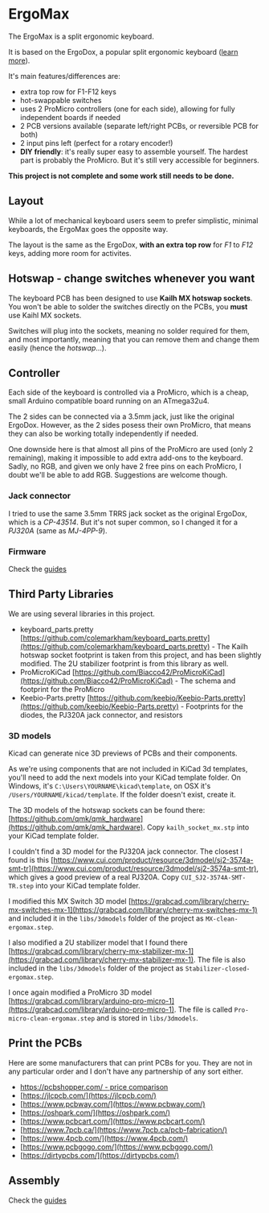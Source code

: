 # ErgoMax

The ErgoMax is a split ergonomic keyboard.

It is based on the ErgoDox, a popular split ergonomic keyboard ([learn more](https://www.ergodox.io/)). 

It's main features/differences are:

* extra top row for F1-F12 keys
* hot-swappable switches
* uses 2 ProMicro controllers (one for each side), allowing for fully independent boards if needed
* 2 PCB versions available (separate left/right PCBs, or reversible PCB for both)
* 2 input pins left (perfect for a rotary encoder!)
* **DIY friendly**: it's really super easy to assemble yourself. The hardest part is probably the ProMicro. But it's still very accessible for beginners.

**This project is not complete and some work still needs to be done.**

## Layout

While a lot of mechanical keyboard users seem to prefer simplistic, minimal keyboards, the ErgoMax goes the opposite way.

The layout is the same as the ErgoDox, **with an extra top row** for *F1* to *F12* keys, adding more room for activites.

## Hotswap - change switches whenever you want

The keyboard PCB has been designed to use **Kailh MX hotswap sockets**. You won't be able to solder the switches directly on the PCBs, you **must** use Kaihl MX sockets.

Switches will plug into the sockets, meaning no solder required for them, and most importantly, meaning that you can remove them and change them easily (hence the *hotswap*...).

## Controller

Each side of the keyboard is controlled via a ProMicro, which is a cheap, small Arduino compatible board running on an ATmega32u4.

The 2 sides can be connected via a 3.5mm jack, just like the original ErgoDox. However, as the 2 sides posess their own ProMicro, that means they can also be working totally independently if needed.

One downside here is that almost all pins of the ProMicro are used (only 2 remaining), making it impossible to add extra add-ons to the keyboard. Sadly, no RGB, and given we only have 2 free pins on each ProMicro, I doubt we'll be able to add RGB. Suggestions are welcome though.

### Jack connector

I tried to use the same 3.5mm TRRS jack socket as the original ErgoDox, which is a *CP-43514*. But it's not super common, so I changed it for a *PJ320A* (same as *MJ-4PP-9*).

### Firmware

Check the [guides](Guide/README.md)

## Third Party Libraries

We are using several libraries in this project.

* keyboard_parts.pretty [https://github.com/colemarkham/keyboard_parts.pretty](https://github.com/colemarkham/keyboard_parts.pretty) - The Kailh hotswap socket footprint is taken from this project, and has been slightly modified. The 2U stabilizer footprint is from this library as well.
* ProMicroKiCad [https://github.com/Biacco42/ProMicroKiCad](https://github.com/Biacco42/ProMicroKiCad) - The schema and footprint for the ProMicro
* Keebio-Parts.pretty [https://github.com/keebio/Keebio-Parts.pretty](https://github.com/keebio/Keebio-Parts.pretty) - Footprints for the diodes, the PJ320A jack connector, and resistors

### 3D models

Kicad can generate nice 3D previews of PCBs and their components.

As we're using components that are not included in KiCad 3d templates, you'll need to add the next models into your KiCad template folder. On Windows, it's `C:\Users\YOURNAME\kicad\template`, on OSX it's `/Users/YOURNAME/kicad/template`. If the folder doesn't exist, create it.

The 3D models of the hotswap sockets can be found there: [https://github.com/qmk/qmk_hardware](https://github.com/qmk/qmk_hardware). Copy `kailh_socket_mx.stp` into your KiCad template folder.

I couldn't find a 3D model for the PJ320A jack connector. The closest I found is this [https://www.cui.com/product/resource/3dmodel/sj2-3574a-smt-tr](https://www.cui.com/product/resource/3dmodel/sj2-3574a-smt-tr), which gives a good preview of a real PJ320A. Copy `CUI_SJ2-3574A-SMT-TR.step` into your KiCad template folder.

I modified this MX Switch 3D model [https://grabcad.com/library/cherry-mx-switches-mx-1](https://grabcad.com/library/cherry-mx-switches-mx-1) and included it in the `libs/3dmodels` folder of the project as `MX-clean-ergomax.step`. 

I also modified a 2U stabilizer model that I found there [https://grabcad.com/library/cherry-mx-stabilizer-mx-1](https://grabcad.com/library/cherry-mx-stabilizer-mx-1). The file is also included in the `libs/3dmodels` folder of the project as `Stabilizer-closed-ergomax.step`.

I once again modified a ProMicro 3D model [https://grabcad.com/library/arduino-pro-micro-1](https://grabcad.com/library/arduino-pro-micro-1). The file is called `Pro-micro-clean-ergomax.step` and is stored in `libs/3dmodels`.

## Print the PCBs

Here are some manufacturers that can print PCBs for you. They are not in any particular order and I don't have any partnership of any sort either.

* [https://pcbshopper.com/ - price comparison](https://pcbshopper.com/) 
* [https://jlcpcb.com/](https://jlcpcb.com/)
* [https://www.pcbway.com/](https://www.pcbway.com/)
* [https://oshpark.com/](https://oshpark.com/)
* [https://www.pcbcart.com/](https://www.pcbcart.com/)
* [https://www.7pcb.ca/](https://www.7pcb.ca/pcb-fabrication/)
* [https://www.4pcb.com/](https://www.4pcb.com/)
* [https://www.pcbgogo.com/](https://www.pcbgogo.com/)
* [https://dirtypcbs.com/](https://dirtypcbs.com/)

## Assembly

Check the [guides](Guide/README.md)
